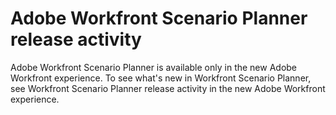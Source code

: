 

# Adobe Workfront Scenario Planner release activity

Adobe Workfront Scenario Planner is available only in the new Adobe Workfront experience. To see what's new in Workfront Scenario Planner, see Workfront Scenario Planner release activity in the new Adobe Workfront experience.  